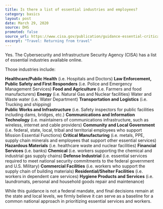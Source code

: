 ```yaml
---
title: Is there a list of essential industries and employees?
category: basics
layout: post
date: March 29, 2020
source: DHS
promoted: false
source_url: https://www.cisa.gov/publication/guidance-essential-critical-infrastructure-workforce
excerpt: "Travel: Returning from travel"
---
```


Yes. The Cybersecurity and Infrastructure Security Agency (CISA) has a list of essential industries available online. 

Those industries include: 

**Healthcare/Public Health** (i.e. Hospitals and Doctors)
**Law Enforcement, Public Safety and First Responders** (i.e. Police and Emergency Management Services)
**Food and Agriculture** (i.e. Farmers and food manufacturers) 
**Energy** (i.e. Natural Gas and Nuclear facilities)
Water and Waste water (i.e. Water Department) 
**Transportation and Logistics** (i.e. Trucking and shipping)  
**Public Works and Infrastructure** (i.e. Safety inspectors for public facilities including dams, bridges, etc.) 
**Communications and Information Technology** (i.e. maintainers of communications infrastructure, such as wireless, internet and cable providers)
**Community and Local Government** (i.e. federal, state, local, tribal and territorial employees who support Mission Essential Functions)
**Critical Manufacturing** (i.e. metals, PPE, supply chain minerals and employees that support other essential services)
**Hazardous Materials** (i.e. healthcare waste and nuclear facilities) 
**Financial Services** (i.e. banks)
**Chemical** (i.e. workers supporting the chemical and industrial gas supply chains)
**Defense Industrial** (i.e. essential services required to meet national security commitments to the federal government and U.S. Military)
**Commercial Facilities** (i.e. workers who support the supply chain of building materials) 
**Residential/Shelter Facilities** (i.e.  workers in dependent care services) 
**Hygiene Products and Services** (i.e. laundromats, personal and household goods repair and maintenance)

While this guidance is not a federal mandate, and final decisions remain at the state and local levels, we firmly believe it can serve as a baseline for a common national approach in prioritizing essential services and workers.
